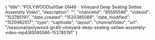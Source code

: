 {
    "title": "POLYWOOD\u00ae GN46 - Vineyard Deep Seating Settee Assembly Video",
    "description": "",
    "channelid": "85595586",
    "videoid": "153785191",
    "date_created": "1520385088",
    "date_modified": "1520982517",
    "type": "captivate",
    "layout": "channelVideo",
    "url": "\/seasonal\/polywood-gn46-vineyard-deep-seating-settee-assembly-video-mp4\/85595586-153785191"
}
